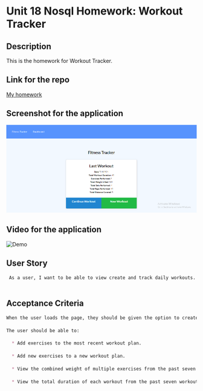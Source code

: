 # Unit 18 Nosql Homework: Workout Tracker


## Description

This is the homework for Workout Tracker.

## Link for the repo
[My homework]( https://workout-tracker-ek.herokuapp.com/)

## Screenshot for the application

![Screenshot](./public/image/screenshot.png)

## Video for the application

![Demo](./public/image/demo.gif)

## User Story
```md
 As a user, I want to be able to view create and track daily workouts. I want to be able to log multiple exercises in a workout on a given day. I should also be able to track the name, type, weight, sets, reps, and duration of exercise. If the exercise is a cardio exercise, I should be able to track my distance traveled.
​

```

## Acceptance Criteria
```md
When the user loads the page, they should be given the option to create a new workout or continue with their last workout.
​
The user should be able to:
​
  * Add exercises to the most recent workout plan.
​
  * Add new exercises to a new workout plan.
​
  * View the combined weight of multiple exercises from the past seven workouts on the `stats` page.
​
  * View the total duration of each workout from the past seven workouts on the `stats` page.

```